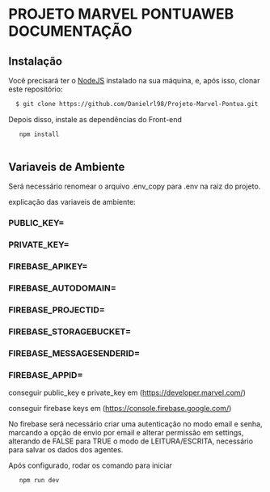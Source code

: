 # PROJETO MARVEL PONTUAWEB DOCUMENTAÇÃO

## Instalação

Você precisará ter o [NodeJS](https://nodejs.org) instalado na sua máquina, e, após isso, clonar este repositório:
```sh
  $ git clone https://github.com/Danielrl98/Projeto-Marvel-Pontua.git
```

Depois disso, instale as dependências do Front-end 

```sh
   npm install 
 
```

## Variaveis de Ambiente

Será necessário renomear o arquivo .env_copy para .env na raiz do projeto.

explicação das variaveis de ambiente:


### PUBLIC_KEY=
### PRIVATE_KEY=

### FIREBASE_APIKEY=
### FIREBASE_AUTODOMAIN=
### FIREBASE_PROJECTID=
### FIREBASE_STORAGEBUCKET=
### FIREBASE_MESSAGESENDERID=
### FIREBASE_APPID=


conseguir public_key e private_key em (https://developer.marvel.com/)

conseguir firebase keys em (https://console.firebase.google.com/)

No firebase será necessário criar uma autenticação no modo email e senha, marcando a opção de envio por email e alterar permissão em settings, alterando de FALSE para TRUE o modo de LEITURA/ESCRITA, necessário para salvar os dados dos agentes.

Após configurado, rodar os comando para iniciar

```sh
   npm run dev
 
```




